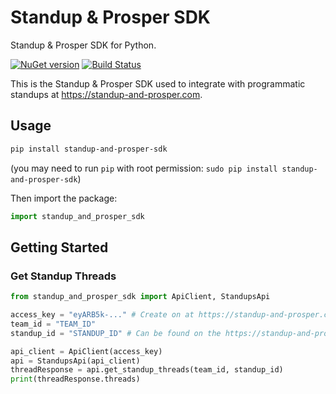 # Standup & Prosper SDK
Standup & Prosper SDK for Python.

[![NuGet version](https://badge.fury.io/py/standup-and-prosper-sdk.svg)](https://badge.fury.io/py/standup-and-prosper-sdk) [![Build Status](https://travis-ci.com/Teaminator/standup-and-prosper-sdk.py.svg?branch=release%2F1.0)](https://travis-ci.com/github/Teaminator/standup-and-prosper-sdk.py)

This is the Standup & Prosper SDK used to integrate with programmatic standups at https://standup-and-prosper.com.

## Usage

```sh
pip install standup-and-prosper-sdk
```
(you may need to run `pip` with root permission: `sudo pip install standup-and-prosper-sdk`)

Then import the package:
```python
import standup_and_prosper_sdk
```

## Getting Started

### Get Standup Threads
```python
from standup_and_prosper_sdk import ApiClient, StandupsApi

access_key = "eyARB5k-..." # Create on at https://standup-and-prosper.com/app/#/api
team_id = "TEAM_ID"
standup_id = "STANDUP_ID" # Can be found on the https://standup-and-prosper.com/app/#/standups page or by querying the existing standups

api_client = ApiClient(access_key)
api = StandupsApi(api_client)
threadResponse = api.get_standup_threads(team_id, standup_id)
print(threadResponse.threads)
```